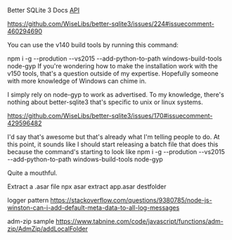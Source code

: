 Better SQLite 3 Docs [API](https://github.com/WiseLibs/better-sqlite3/blob/master/docs/api.md)

https://github.com/WiseLibs/better-sqlite3/issues/224#issuecomment-460294690

You can use the v140 build tools by running this command:

npm i -g --prodution --vs2015 --add-python-to-path windows-build-tools node-gyp
If you're wondering how to make the installation work with the v150 tools, that's a question outside of my expertise. Hopefully someone with more knowledge of Windows can chime in.

I simply rely on node-gyp to work as advertised. To my knowledge, there's nothing about better-sqlite3 that's specific to unix or linux systems.

https://github.com/WiseLibs/better-sqlite3/issues/170#issuecomment-429596482

I'd say that's awesome but that's already what I'm telling people to do. At this point, it sounds like I should start releasing a batch file that does this because the command's starting to look like
npm i -g --prodution --vs2015 --add-python-to-path windows-build-tools node-gyp

Quite a mouthful.

Extract a .asar file
npx asar extract app.asar destfolder

logger pattern
https://stackoverflow.com/questions/9380785/node-js-winston-can-i-add-default-meta-data-to-all-log-messages

adm-zip sample
https://www.tabnine.com/code/javascript/functions/adm-zip/AdmZip/addLocalFolder

